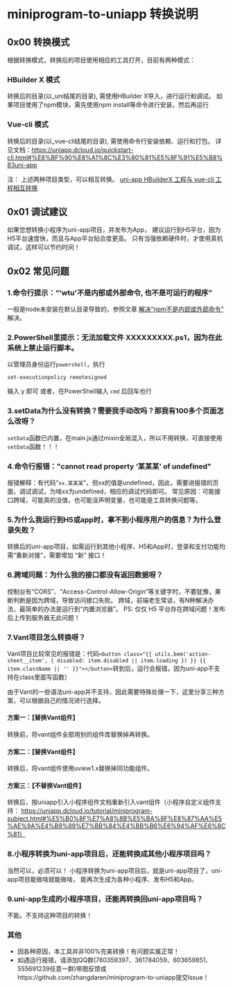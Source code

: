 # miniprogram-to-uniapp 转换说明

## 0x00 转换模式
根据转换模式，转换后的项目使用相应的工具打开，目前有两种模式：

### HBuilder X 模式
转换后的目录(以_uni结尾的目录), 需使用HBuilder X导入，进行运行和调试。
如果项目使用了npm模块，需先使用npm install等命令进行安装，然后再运行

### Vue-cli 模式
转换后的目录(以_vue-cli结尾的目录), 需使用命令行安装依赖、运行和打包。
详见文档：https://uniapp.dcloud.io/quickstart-cli.html#%E8%BF%90%E8%A1%8C%E3%80%81%E5%8F%91%E5%B8%83uni-app

注：
上述两种项目类型，可以相互转换。
[uni-app HBuilderX 工程与 vue-cli 工程相互转换](https://ask.dcloud.net.cn/article/35750)


## 0x01 调试建议
如果您想转换小程序为uni-app项目，并发布为App，
建议运行到H5平台，因为H5平台速度快，而且与App平台贴合度更高。
只有当强依赖硬件时，才使用真机调试，这样可以节约时间！


## 0x02 常见问题
### 1.命令行提示：“'wtu'不是内部或外部命令, 也不是可运行的程序”
一般是node未安装在默认目录导致的，参照文章 [解决“npm不是内部或外部命令“](https://www.cnblogs.com/ldq678/p/10291824.html) 解决。


### 2.PowerShell里提示：无法加载文件 XXXXXXXXX.ps1，因为在此系统上禁止运行脚本。
以管理员身份运行`powershell`，执行
```
set-executionpolicy remotesigned
```
输入 y 即可
或者，在PowerShell输入 `cmd` 后回车也行


### 3.setData为什么没有转换？需要我手动改吗？那我有100多个页面怎么改呀？
`setData`函数已内置，在main.js通过mixin全局混入，所以不用转换，可直接使用`setData`函数！！！


### 4.命令行报错："cannot read property ‘某某某’ of undefined"
报错解释：有代码“`xx.某某某`”，但xx的值是undefined，因此，需要进报错的页面，调试调试，为啥xx为undefined，相应的调试代码即可。
常见原因：可能接口跨域，可能真的没值，也可能没声明变量，也可能是工具转换问题等。


### 5.为什么我运行到H5或app时，拿不到小程序用户的信息？为什么登录失败？
转换后的uni-app项目，如需运行到其他小程序、H5和App时，登录和支付功能均需“重新对接”，需要增加 “新” 接口！


### 6.跨域问题：为什么我的接口都没有返回数据呀？
控制台有“CORS”、“Access-Control-Allow-Origin”等关键字时，不要犹豫，果断判断是因为跨域，导致访问接口失败。
跨域，前端老生常谈，有N种解决办法，最简单的办法是运行到“内置浏览器”。
PS: 仅仅 H5 平台存在跨域问题！发布后上传到服务器无此问题！


### 7.Vant项目怎么转换呀？

Vant项目比较常见的报错是：代码`<button class="{{ utils.bem('action-sheet__item', { disabled: item.disabled || item.loading }) }} {{ item.className || '' }}"></button>`转到后，运行会报错，因为uni-app不支持在class里面写函数）

由于Vant的一些语法uni-app并不支持，因此需要特殊处理一下，这里分享三种方案，可以根据自己的情况进行选择。

#### 方案一：【替换Vant组件】
转换前，将vant组件全部用别的组件库替换掉再转换。

#### 方案二：【替换Vant组件】
转换后，将vant组件使用uview1.x替换掉同功能组件。

#### 方案三：【不替换Vant组件】
转换后，按uniapp引入小程序组件文档重新引入vant组件（小程序自定义组件支持：
https://uniapp.dcloud.io/tutorial/miniprogram-subject.html#%E5%B0%8F%E7%A8%8B%E5%BA%8F%E8%87%AA%E5%AE%9A%E4%B9%89%E7%BB%84%E4%BB%B6%E6%94%AF%E6%8C%81）


### 8.小程序转换为uni-app项目后，还能转换成其他小程序项目吗？
当然可以，必须可以！
小程序转换为uni-app项目后，就是uni-app项目了，uni-app项目能做啥就能做啥，
能再次生成为各种小程序、发布H5和App。


### 9.uni-app生成的小程序项目，还能再转换回uni-app项目吗？
不能。不支持这种项目的转换！


### 其他
- 因各种原因，本工具并非100%完美转换！有问题实属正常！
- 如遇运行报错，请添加QQ群(780359397、361784059、603659851、555691239任意一群)带图反馈或https://github.com/zhangdaren/miniprogram-to-uniapp提交Issue！
